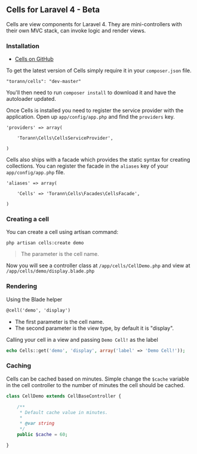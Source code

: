 ## Cells for Laravel 4 - Beta

Cells are view components for Laravel 4. They are mini-controllers with their own MVC stack, can invoke logic and render views.

### Installation

- [Cells on GitHub](https://github.com/torann/laravel-4-cells)

To get the latest version of Cells simply require it in your `composer.json` file.

~~~
"torann/cells": "dev-master"
~~~

You'll then need to run `composer install` to download it and have the autoloader updated.

Once Cells is installed you need to register the service provider with the application. Open up `app/config/app.php` and find the `providers` key.

~~~
'providers' => array(

    'Torann\Cells\CellsServiceProvider',

)
~~~

Cells also ships with a facade which provides the static syntax for creating collections. You can register the facade in the `aliases` key of your `app/config/app.php` file.

~~~
'aliases' => array(

    'Cells' => 'Torann\Cells\Facades\CellsFacade',

)
~~~

### Creating a cell

You can create a cell using artisan command:

~~~
php artisan cells:create demo
~~~

> The parameter is the cell name.

Now you will see a controller class at `/app/cells/CellDemo.php` and view at `/app/cells/demo/display.blade.php`

### Rendering

Using the Blade helper

~~~html
@cell('demo', 'display')
~~~

- The first parameter is the cell name.
- The second parameter is the view type, by default it is "display".

Calling your cell in a view and passing `Demo Cell!` as the label

~~~php
echo Cells::get('demo', 'display', array('label' => 'Demo Cell!'));
~~~

### Caching

Cells can be cached based on minutes. Simple change the `$cache` variable in the cell controller to the number of minutes the cell should be cached.

~~~php
class CellDemo extends CellBaseController {

    /**
     * Default cache value in minutes.
     *
     * @var string
     */
    public $cache = 60;

}
~~~
